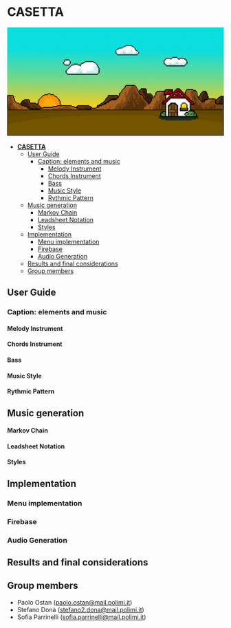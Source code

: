 # **CASETTA**


![](./GitAssets/casaPIXEL.png)

- [**CASETTA**](#casetta)
  - [User Guide](#user-guide)
    - [Caption: elements and music](#caption-elements-and-music)
      - [Melody Instrument](#melody-instrument)
      - [Chords Instrument](#chords-instrument)
      - [Bass](#bass)
      - [Music Style](#music-style)
      - [Rythmic Pattern](#rythmic-pattern)
  - [Music generation](#music-generation)
      - [Markov Chain](#markov-chain)
      - [Leadsheet Notation](#leadsheet-notation)
      - [Styles](#styles)
  - [Implementation](#implementation)
    - [Menu implementation](#menu-implementation)
    - [Firebase](#firebase)
    - [Audio Generation](#audio-generation)
  - [Results and final considerations](#results-and-final-considerations)
  - [Group members](#group-members)
##

## User Guide

### Caption: elements and music

#### Melody Instrument

#### Chords Instrument

#### Bass

#### Music Style

#### Rythmic Pattern

## Music generation 

#### Markov Chain
#### Leadsheet Notation
#### Styles

## Implementation

### Menu implementation
### Firebase
### Audio Generation

## Results and final considerations

## Group members
- Paolo Ostan (paolo.ostan@mail.polimi.it)
- Stefano Donà (stefano2.dona@mail.polimi.it) 
- Sofia Parrinelli (sofia.parrinelli@mail.polimi.it)

